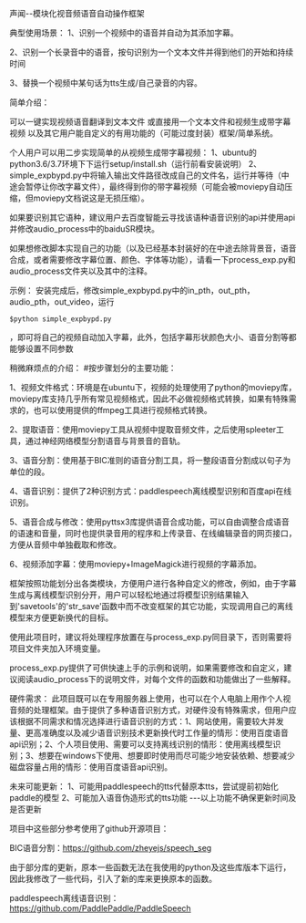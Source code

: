 声闻--模块化视音频语音自动操作框架

典型使用场景：
1、识别一个视频中的语音并自动为其添加字幕。

2、识别一个长录音中的语音，按句识别为一个文本文件并得到他们的开始和持续时间 

3、替换一个视频中某句话为tts生成/自己录音的内容。 

简单介绍：

可以一键实现视频语音翻译到文本文件 或直接用一个文本文件和视频生成带字幕视频 以及其它用户能自定义的有用功能的（可能过度封装）框架/简单系统。

个人用户可以用二步实现简单的从视频生成带字幕视频：
1、ubuntu的python3.6/3.7环境下下运行setup/install.sh（运行前看安装说明）
2、simple_expbypd.py中将输入输出文件路径改成自己的文件名，运行并等待（中途会暂停让你改字幕文件），最终得到你的带字幕视频（可能会被moviepy自动压缩，但moviepy文档说这是无损压缩）。

如果要识别其它语种，建议用户去百度智能云寻找该语种语音识别的api并使用api并修改audio_process中的baiduSR模块。

如果想修改脚本实现自己的功能（以及已经基本封装好的在中途去除背景音，语音合成，或者需要修改字幕位置、颜色、字体等功能），请看一下process_exp.py和audio_process文件夹以及其中的注释。

示例：
安装完成后，修改simple_expbypd.py中的in_pth，out_pth，audio_pth，out_video，运行

	$python simple_expbypd.py

，即可将自己的视频自动加入字幕，此外，包括字幕形状颜色大小、语音分割等都能够设置不同参数

稍微麻烦点的介绍：
#按步骤划分的主要功能：

1、视频文件格式：环境是在ubuntu下，视频的处理使用了python的moviepy库，moviepy库支持几乎所有常见视频格式，因此不必做视频格式转换，如果有特殊需求的，也可以使用提供的ffmpeg工具进行视频格式转换。

2、提取语音：使用moviepy工具从视频中提取音频文件，之后使用spleeter工具，通过神经网络模型分割语音与背景音的音轨。

3、语音分割：使用基于BIC准则的语音分割工具，将一整段语音分割成以句子为单位的段。

4、语音识别：提供了2种识别方式：paddlespeech离线模型识别和百度api在线识别。

5、语音合成与修改：使用pyttsx3库提供语音合成功能，可以自由调整合成语音的语速和音量，同时也提供录音用的程序和上传录音、在线编辑录音的网页接口，方便从音频中单独截取和修改。

6、视频添加字幕：使用moviepy+ImageMagick进行视频的字幕添加。

框架按照功能划分出各类模块，方便用户进行各种自定义的修改，例如，由于字幕生成与离线模型识别分开，用户可以轻松地通过将模型识别结果输入到'savetools'的'str_save'函数中而不改变框架的其它功能，实现调用自己的离线模型来方便更新换代的目标。

使用此项目时，建议将处理程序放置在与process_exp.py同目录下，否则需要将项目文件夹加入环境变量。

process_exp.py提供了可供快速上手的示例和说明，如果需要修改和自定义，建议阅读audio_process下的说明文件，对每个文件的函数和功能做出了一些解释。

硬件需求：
此项目既可以在专用服务器上使用，也可以在个人电脑上用作个人视音频的处理框架。由于提供了多种语音识别方式，对硬件没有特殊需求，但用户应该根据不同需求和情况选择进行语音识别的方式：1、网站使用，需要较大并发量、更高准确度以及减少语音识别技术更新换代时工作量的情形：使用百度语音api识别；2、个人项目使用、需要可以支持离线识别的情形：使用离线模型识别；3、想要在windows下使用、想要即时使用而尽可能少地安装依赖、想要减少磁盘容量占用的情形：使用百度语音api识别。


未来可能更新：
1、可能用paddlespeech的tts代替原本tts，尝试提前初始化paddle的模型
2、可能加入语音伪造形式的tts功能
---以上功能不确保更新时间及是否更新


项目中这些部分参考使用了github开源项目：
	
BIC语音分割：https://github.com/zheyejs/speech_seg

由于部分库的更新，原本一些函数无法在我使用的python及这些库版本下运行，因此我修改了一些代码，引入了新的库来更换原本的函数。

paddlespeech离线语音识别：https://github.com/PaddlePaddle/PaddleSpeech
